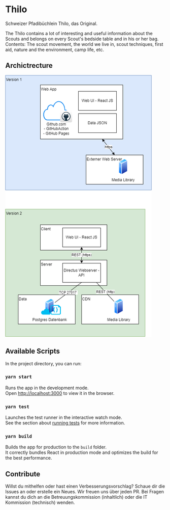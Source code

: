 # Thilo

Schweizer Pfadibüchlein Thilo, das Original.

The Thilo contains a lot of interesting and useful information about the Scouts and belongs on every Scout's bedside table and in his or her bag. Contents: The scout movement, the world we live in, scout techniques, first aid, nature and the environment, camp life, etc.

## Archictrecture

![Architecture](./documentation/TechStack.png)

## Available Scripts

In the project directory, you can run:

### `yarn start`

Runs the app in the development mode.\
Open [http://localhost:3000](http://localhost:3000) to view it in the browser.

### `yarn test`

Launches the test runner in the interactive watch mode.\
See the section about [running tests](https://facebook.github.io/create-react-app/docs/running-tests) for more information.

### `yarn build`

Builds the app for production to the `build` folder.\
It correctly bundles React in production mode and optimizes the build for the best performance.

## Contribute

Willst du mithelfen oder hast einen Verbesserungsvorschlag?
Schaue dir die Issues an oder erstelle ein Neues.
Wir freuen uns über jeden PR.
Bei Fragen kannst du dich an die Betreuungskommission (inhaltlich) oder die IT Kommission (technisch) wenden.
